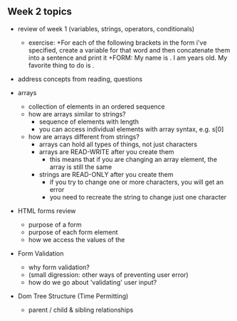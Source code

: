 ## Week 2 topics
+ review of week 1 (variables, strings, operators, conditionals)
  + exercise: 
     +For each of the following brackets in the form i've specified, create a variable for that word and then concatenate them into a sentence and print it
    +FORM: My name is <FIRST NAME> <LAST NAME>.  I am <AGE> years old.  My favorite thing to do is <FAVORITE THING>.
+ address concepts from reading, questions
+ arrays
  + collection of elements in an ordered sequence
  + how are arrays similar to strings?
    + sequence of elements with length
    + you can access individual elements with array syntax, e.g. s[0]
  + how are arrays different from strings?
    + arrays can hold all types of things, not just characters 
    + arrays are READ-WRITE after you create them
      + this means that if you are changing an array element, the array is still the same
    + strings are READ-ONLY after you create them
      + if you try to change one or more characters, you will get an error
      + you need to recreate the string to change just one character
  
+ HTML forms review
  + purpose of a form
  + purpose of each form element
  + how we access the values of the 
+ Form Validation
  + why form validation?
  + (small digression: other ways of preventing user error)
  + how do we go about 'validating' user input?
  
+ Dom Tree Structure (Time Permitting)
  + parent / child & sibling relationships
